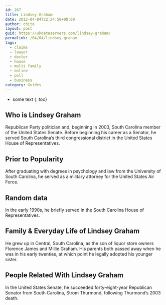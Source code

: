 ```yaml
---
id: 267
title: Lindsey Graham
date: 2012-04-04T22:24:50+00:00
author: chito
layout: post
guid: https://ukdataservers.com/lindsey-graham/
permalink: /04/04/lindsey-graham
tags:
  - claims
  - lawyer
  - doctor
  - house
  - multi family
  - online
  - poll
  - business
category: Guides
---
```


* some text
{: toc}


## Who is  Lindsey Graham
                  
                  
                  
Republican Party politician and, beginning in 2003, South Carolina member of the United States Senate. Before beginning his career as a Senator, he served South Carolina&#8217;s third congressional district in the United States House of Representatives.
                  
                
                
                
## Prior to Popularity 
                  
                  
                  
After graduating with degrees in psychology and law from the University of South Carolina, he served as a military attorney for the United States Air Force.
                  
                
                
                
## Random data 
                  
                  
                  
In the early 1990s, he briefly served in the South Carolina House of Representatives.
                  
                
                
                
## Family & Everyday Life of Lindsey Graham
                  
                  
                  
He grew up in Central, South Carolina, as the son of liquor store owners Florence James and Millie Graham. His parents both passed away when he was in his early twenties, at which point he legally adopted his younger sister.
                  
                
                
                
## People Related With  Lindsey Graham
                  
                  
                  
In the United States Senate, he succeeded forty-eight-year Republican Senator from South Carolina, Strom Thurmond, following Thurmond&#8217;s 2003 death.
                  
                
              
            
          
          
          
    
    
  
